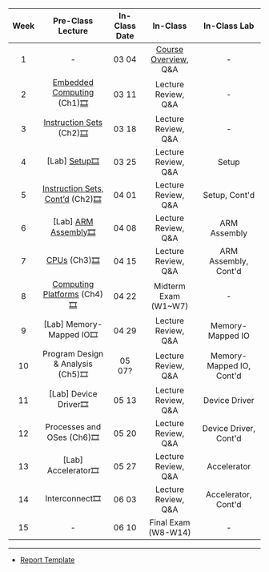 | Week |             Pre-Class Lecture            | In-Class Date |       In-Class       |       In-Class Lab       |
|:----:|:--------------------------------:|:-------------:|:--------------------:|:------------------------:|
|   1  |                 -                |     03 04     | [Course Overview](https://kau365-my.sharepoint.com/:p:/g/personal/taehwan_kim_kau_ac_kr/EVPN7NFr1KhIok20Ukc17zcB-SpD81z5LqZuTSNAK5TizA?e=gnCGgG), Q&A |             -            |
|   2  |     [Embedded Computing](https://kau365-my.sharepoint.com/:b:/g/personal/taehwan_kim_kau_ac_kr/EdtqGpXjmFtKi2HdZ1dqukcBzb1e_L7AuEhUWq_eYYmdbw?e=ejefpN) (Ch1)[🎞️](https://kau365-my.sharepoint.com/:v:/g/personal/taehwan_kim_kau_ac_kr/EXdULA_2FyhGkiqfZ08IHEYBl0M7gbLn0ObIrfTcr9JGkw?e=HCVsgM)    |     03 11     |  Lecture Review, Q&A |             -            |
|   3  |      [Instruction Sets](https://kau365-my.sharepoint.com/:b:/g/personal/taehwan_kim_kau_ac_kr/Ec9H_DyGL0tHjd8e0JuiS0kB9cAa7_ImV6Qg0i92jyWfcQ?e=CyFI6D) (Ch2)[🎞️](https://kau365-my.sharepoint.com/:v:/g/personal/taehwan_kim_kau_ac_kr/EV42_ynd_ZBOg4dEspM7Xy8BQkfXAPD_N9fZYCoMjM1o4A?e=pccJ79)     |     03 18     |  Lecture Review, Q&A |             -            |
|   4  |           [Lab] [Setup](https://kau365-my.sharepoint.com/:b:/g/personal/taehwan_kim_kau_ac_kr/EblcbX7z-QNMgKaYPa4WlJ8BMsruYf_sC-r7DnEXDI7Bvg?e=I8Pysm)[🎞️](https://kau365-my.sharepoint.com/:v:/g/personal/taehwan_kim_kau_ac_kr/EU_5PKCPJlZNl7YcW2oczWwBR1YVnG2pGCLmxaaS5CYAdA?e=jLKBdL)           |     03 25     |  Lecture Review, Q&A |           Setup          |
|   5  |  [Instruction Sets, Cont’d](https://kau365-my.sharepoint.com/:b:/g/personal/taehwan_kim_kau_ac_kr/EYWv0rHFrpZIogVU9i79JzoBd2ximMh-2pmx5f6G-6Rz-g?e=RLJIZy) (Ch2)[🎞️](https://kau365-my.sharepoint.com/:v:/g/personal/taehwan_kim_kau_ac_kr/EZ2mn5HBY41CjlNNA8q-cHsBpviz9WholhBo9P0hxzEIAQ?e=2othDG) |     04 01     |  Lecture Review, Q&A |           Setup, Cont'd          |
|   6  |        [Lab] [ARM Assembly](https://kau365-my.sharepoint.com/:b:/g/personal/taehwan_kim_kau_ac_kr/EXDlzYnJ3z9MhVvaCPv0bUwBgbzcRT6V_kM_ydkEnRXnBg?e=H9X5f6)[🎞️](https://kau365-my.sharepoint.com/:v:/g/personal/taehwan_kim_kau_ac_kr/ERXPsr6qU1JGip3-8eVeNHUB5JMh1SAzZDds9Rz0QQch9A?e=K5bDqS)       |     04 08     |  Lecture Review, Q&A |       ARM Assembly       |
|   7  |            [CPUs](https://kau365-my.sharepoint.com/:b:/g/personal/taehwan_kim_kau_ac_kr/EaAEd0zO2-BBtTJ_FeahztUB9adyh9z32aKxH5r5kwJI0Q?e=ZWdSyi) (Ch3)[🎞️](https://kau365-my.sharepoint.com/:v:/g/personal/taehwan_kim_kau_ac_kr/EalW7FPdXzFOuoSQIk_e0fMBvpXysB6lBqOlWeCc8SPR9A?e=STaQPZ)           |     04 15     |  Lecture Review, Q&A |   ARM Assembly, Cont'd   |
|   8  |    [Computing Platforms](https://kau365-my.sharepoint.com/:b:/g/personal/taehwan_kim_kau_ac_kr/Ec8Ixb8CPe9KuOU9eeGbRDkBiMoosxkK2gkgW2bVsnH-xQ?e=89uVWJ) (Ch4)[🎞️](https://kau365-my.sharepoint.com/:v:/g/personal/taehwan_kim_kau_ac_kr/ERLXVG3NoJJFj6A1FM-CDIUBK5_VcEuNMXovG-nXMO3wDg?e=b1cMF9)    |     04 22     |  Midterm Exam (W1~W7)|  -                       |
|   9  | [Lab] Memory-Mapped IO🎞️          |     04 29   |  Lecture Review, Q&A |  Memory-Mapped IO         |
|  10  | Program Design & Analysis (Ch5)🎞️ |     05 07?    |  Lecture Review, Q&A |  Memory-Mapped IO, Cont'd |
|  11  |       [Lab] Device Driver🎞️       |     05 13     |  Lecture Review, Q&A |       Device Driver      |
|  12  |     Processes and OSes (Ch6)🎞️    |     05 20     |  Lecture Review, Q&A |   Device Driver, Cont'd  |
|  13  |        [Lab] Accelerator🎞️        |     05 27     |  Lecture Review, Q&A |        Accelerator       |
|  14  |        Interconnect🎞️             |     06 03     |  Lecture Review, Q&A |        Accelerator, Cont'd       |
|  15  |             -                     |     06 10     |  Final Exam (W8-W14) |        -            |

----
* [Report Template](https://kau365-my.sharepoint.com/:u:/g/personal/taehwan_kim_kau_ac_kr/Ea89oRrzuchGsfPnc9M6PhwB8wur-XpmQxTiPb_EkboPWw?e=1wYvu5)
